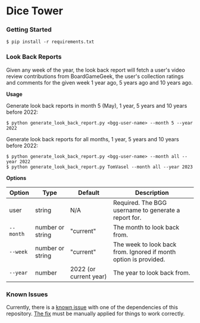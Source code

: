 # Dice Tower


### Getting Started

```
$ pip install -r requirements.txt
```


### Look Back Reports
Given any week of the year, the look back report will fetch a user's video review contributions
from BoardGameGeek, the user's collection ratings and comments for the given week 1 year ago,
5 years ago and 10 years ago.


**Usage**

Generate look back reports in month 5 (May), 1 year, 5 years and 10 years before 2022: 
```
$ python generate_look_back_report.py <bgg-user-name> --month 5 --year 2022
```


Generate look back reports for all months, 1 year, 5 years and 10 years before 2022: 
```
$ python generate_look_back_report.py <bgg-user-name> --month all --year 2022
$ python generate_look_back_report.py TomVasel --month all --year 2023
```


**Options**

| Option | Type | Default | Description |
| ------ | ---- | ------- | ----------- |
| user | string | N/A | Required. The BGG username to generate a report for. |
| `--month` | number or string | "current" | The month to look back from. |
| `--week` | number or string | "current" | The week to look back from. Ignored if month option is provided. |
| `--year` | number | 2022 (or current year) | The year to look back from. |


### Known Issues

Currently, there is a [known issue](https://github.com/lcosmin/boardgamegeek/issues/67) with one of the dependencies of
this repository. [The fix](https://github.com/lcosmin/boardgamegeek/pull/68) must be manually applied for things to work
correctly.
